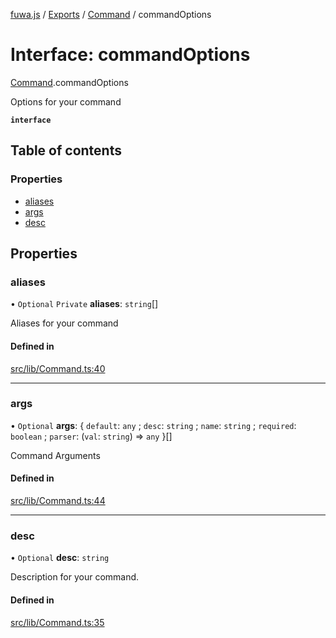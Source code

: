 [fuwa.js](../README.md) / [Exports](../modules.md) / [Command](../modules/Command.md) / commandOptions

# Interface: commandOptions

[Command](../modules/Command.md).commandOptions

Options for your command

**`interface`**

## Table of contents

### Properties

- [aliases](Command.commandOptions.md#aliases)
- [args](Command.commandOptions.md#args)
- [desc](Command.commandOptions.md#desc)

## Properties

### aliases

• `Optional` `Private` **aliases**: `string`[]

Aliases for your command

#### Defined in

[src/lib/Command.ts:40](https://github.com/Fuwajs/Fuwa.js/blob/5bd8aa0/src/lib/Command.ts#L40)

___

### args

• `Optional` **args**: { `default`: `any` ; `desc`: `string` ; `name`: `string` ; `required`: `boolean` ; `parser`: (`val`: `string`) => `any`  }[]

Command Arguments

#### Defined in

[src/lib/Command.ts:44](https://github.com/Fuwajs/Fuwa.js/blob/5bd8aa0/src/lib/Command.ts#L44)

___

### desc

• `Optional` **desc**: `string`

Description for your command.

#### Defined in

[src/lib/Command.ts:35](https://github.com/Fuwajs/Fuwa.js/blob/5bd8aa0/src/lib/Command.ts#L35)
